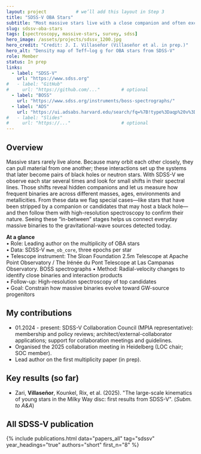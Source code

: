 ```yaml
---
layout: project           # we’ll add this layout in Step 3
title: "SDSS-V OBA Stars"
subtitle: "Most massive stars live with a close companion and often exchange matter during their lives. We use SDSS-V spectra to map how common these companions are and to find unusual systems—some of which could be the ancestors of the black-hole and neutron-star mergers seen in gravitational waves."
slug: sdssv-oba-stars
tags: [spectroscopy, massive-stars, survey, sdss]
hero_image: /assets/projects/sdssv_1200.jpg
hero_credit: "Credit: J. I. Villaseñor (Villaseñor et al. in prep.)"
hero_alt: "Density map of Teff–log g for OBA stars from SDSS-V"
role: Member
status: In prep
links:
  - label: "SDSS-V"
    url: "https://www.sdss.org"
#   - label: "GitHub"
#     url: "https://github.com/..."        # optional
  - label: "BOSS"
    url: "https://www.sdss.org/instruments/boss-spectrographs/"
  - label: "ADS"
    url: "https://ui.adsabs.harvard.edu/search/fq=%7B!type%3Daqp%20v%3D%24fq_database%7D&fq_database=(database%3Aastronomy%20OR%20database%3Aphysics)&q=%20author%3A%22villaseñor%2C%20j%20i%22%2C%20%20title%3A%22sdss%22&sort=date%20desc%2C%20bibcode%20desc&p_=0"   # optional
#   - label: "Slides"
#     url: "https://..."                   # optional
---
```


## Overview
Massive stars rarely live alone. Because many orbit each other closely, they can pull material from one another; these interactions set up the systems that later become pairs of black holes or neutron stars. With SDSS-V we observe each star several times and look for small shifts in their spectral lines. Those shifts reveal hidden companions and let us measure how frequent binaries are across different masses, ages, environments and metallicities. From these data we flag special cases—like stars that have been stripped by a companion or candidates that may host a black hole—and then follow them with high-resolution spectroscopy to confirm their nature. Seeing these “in-between” stages helps us connect everyday massive binaries to the gravitational-wave sources detected today.

<div class="notification is-light">
<strong>At a glance</strong><br>
• Role: Leading author on the multiplicity of OBA stars<br>
• Data: SDSS-V <code>mwm_ob_core</code>, three epochs per star<br>
• Telescope instrument: The Sloan Foundation 2.5m Telescope at Apache Point Observatory / The Irénée du Pont Telescope at Las Campanas Observatory. BOSS spectrographs
• Method: Radial-velocity changes to identify close binaries and interaction products<br>
• Follow-up: High-resolution spectroscopy of top candidates<br>
• Goal: Constrain how massive binaries evolve toward GW-source progenitors
</div>

<!-- <div class="notification is-link is-light">
<strong>Manuscript in prep</strong><br>
Working title: <em>Multiplicity of OBA Stars in SDSS-V</em><br>
Scope: multi-epoch spectra of OBA stars (Galactic + nearby environments).<br>
Approach: RV variability across three epochs; probabilistic classification of single vs. binary; selection of interaction-product candidates (e.g., stripped/bloated stars, BH candidates).<br>
Status: analysis complete; figures drafted; internal review next.
</div> -->

## My contributions
- 01.2024 - present: SDSS-V Collaboration Council (MPIA representative): membership and policy reviews; architect/external-collaborator applications; support for collaboration meetings and guidelines.
- Organised the 2025 collaboration meeting in Heidelberg (LOC chair; SOC member).
- Lead author on the first multiplicity paper (in prep).

## Key results (so far)
- Zari, **Villaseñor**, Kounkel, Rix, et al. (2025). "The large-scale kinematics of young stars in the Milky Way disc: first results from SDSS-V". (*Subm. to A&A*)

## All SDSS-V publication

<div class="pubs">
  {% include publications.html data="papers_all" tag="sdssv" year_headings="true" authors="short" first_n="8" %}
</div>

<!-- ## Resources
- Internal notes or repos (if public).
- Any early figures or talks. -->